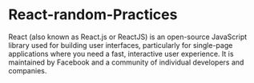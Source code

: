 # React-random-Practices



React (also known as React.js or ReactJS) is an open-source JavaScript library used for building user interfaces, particularly for single-page applications where you need a fast, interactive user experience. It is maintained by Facebook and a community of individual developers and companies.
